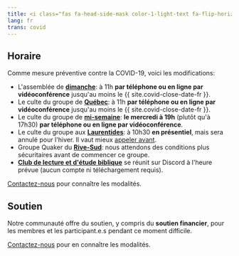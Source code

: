 ```yaml
---
title: <i class="fas fa-head-side-mask color-1-light-text fa-flip-horizontal"></i> Maladie COVID-19
lang: fr
trans: covid
---
```

## Horaire
Comme mesure préventive contre la COVID-19, voici les modifications:
* L'assemblée de [**dimanche**](/coordonnées): à 11h **par téléphone ou en ligne par vidéoconférence** jusqu'au moins le {{ site.covid-close-date-fr }}.
* Le culte du groupe de [**Québec**](/québec): à 11h **par téléphone ou en ligne par vidéoconférence** jusqu'au moins le {{ site.covid-close-date-fr }}.
* Le culte du groupe de [**mi-semaine**](/mi-semaine): **le mercredi à 19h** (plutôt qu'à 17h30) **par téléphone ou en ligne par vidéoconférence**.
* Le culte du groupe aux [**Laurentides**](/laurentides): à 10h30 **en présentiel**, mais sera annulé pour l'hiver. Il vaut mieux [appeler avant](/laurentians#contact).
* Groupe Quaker du [**Rive-Sud**](/rive-sud): nous attendons des conditions plus sécuritaires avant de commencer ce groupe.
* [**Club de lecture et d'étude biblique**](/nouveau/lecture_bible.html) se réunit sur Discord à l'heure prévue (aucun compte ni téléchargement requis).

[Contactez-nous](/contact-fr.html) pour connaître les modalités.

## Soutien
Notre communauté offre du soutien, y compris du **soutien financier**, pour les membres et les participant.e.s pendant ce moment difficile.

[Contactez-nous](/contact-fr.html) pour en connaître les modalités.
